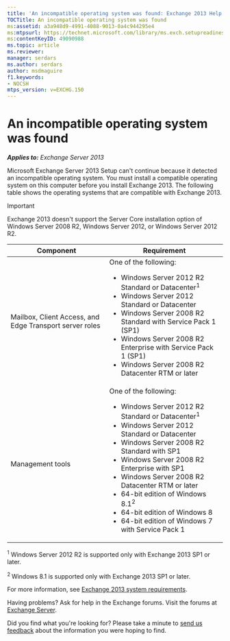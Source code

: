 ```yaml
---
title: 'An incompatible operating system was found: Exchange 2013 Help'
TOCTitle: An incompatible operating system was found
ms:assetid: a3a948d9-4991-4088-9013-0a4c944295e4
ms:mtpsurl: https://technet.microsoft.com/library/ms.exch.setupreadiness.validosversion(v=EXCHG.150)
ms:contentKeyID: 49090988
ms.topic: article
ms.reviewer: 
manager: serdars
ms.author: serdars
author: msdmaguire
f1.keywords:
- NOCSH
mtps_version: v=EXCHG.150
---
```


# An incompatible operating system was found

_**Applies to:** Exchange Server 2013_

Microsoft Exchange Server 2013 Setup can't continue because it detected an incompatible operating system. You must install a compatible operating system on this computer before you install Exchange 2013. The following table shows the operating systems that are compatible with Exchange 2013.

> [!IMPORTANT]
> Exchange 2013 doesn't support the Server Core installation option of Windows Server 2008 R2, Windows Server 2012, or Windows Server 2012 R2.


|Component|Requirement|
|---|---|
|Mailbox, Client Access, and Edge Transport server roles|One of the following: <ul><li>Windows Server 2012 R2 Standard or Datacenter<sup>1</sup></li><li>Windows Server 2012 Standard or Datacenter</li><li>Windows Server 2008 R2 Standard with Service Pack 1 (SP1)</li><li>Windows Server 2008 R2 Enterprise with Service Pack 1 (SP1)</li><li>Windows Server 2008 R2 Datacenter RTM or later</li></ul>|
|Management tools|One of the following: <ul><li>Windows Server 2012 R2 Standard or Datacenter<sup>1</sup></li><li>Windows Server 2012 Standard or Datacenter</li><li>Windows Server 2008 R2 Standard with SP1</li><li>Windows Server 2008 R2 Enterprise with SP1</li><li>Windows Server 2008 R2 Datacenter RTM or later</li><li>64-bit edition of Windows 8.1<sup>2</sup></li><li>64-bit edition of Windows 8</li><li>64-bit edition of Windows 7 with Service Pack 1</li></ul>|

<sup>1</sup> Windows Server 2012 R2 is supported only with Exchange 2013 SP1 or later.

<sup>2 </sup>Windows 8.1 is supported only with Exchange 2013 SP1 or later.

For more information, see [Exchange 2013 system requirements](exchange-2013-system-requirements-exchange-2013-help.md).

Having problems? Ask for help in the Exchange forums. Visit the forums at [Exchange Server](https://social.technet.microsoft.com/forums/office/home?category=exchangeserver).

Did you find what you're looking for? Please take a minute to [send us feedback](mailto:exsetuphelpfeedback@microsoft.com?subject=exchange%202013%20setup%20help%20feedback) about the information you were hoping to find.
